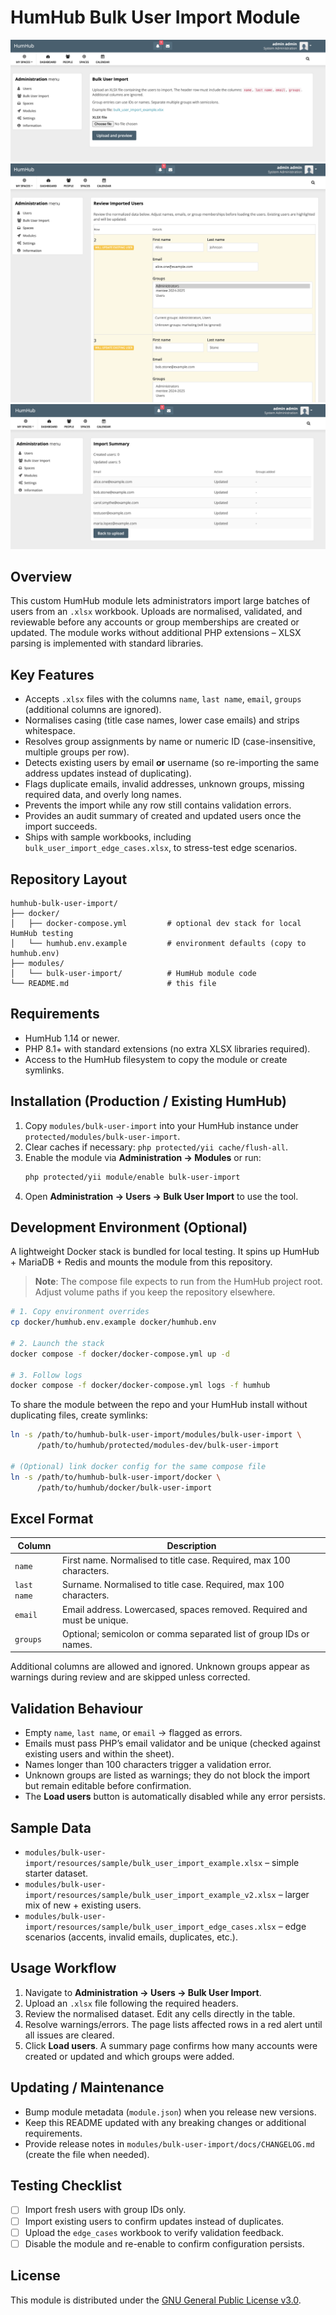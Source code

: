 # HumHub Bulk User Import Module

![Upload dialog](docs/screenshots/01-upload.png)
![Review table](docs/screenshots/02-review.png)
![Import summary](docs/screenshots/03-summary.png)

## Overview

This custom HumHub module lets administrators import large batches of users from an `.xlsx` workbook. Uploads are normalised, validated, and reviewable before any accounts or group memberships are created or updated. The module works without additional PHP extensions – XLSX parsing is implemented with standard libraries.

## Key Features

- Accepts `.xlsx` files with the columns `name`, `last name`, `email`, `groups` (additional columns are ignored).
- Normalises casing (title case names, lower case emails) and strips whitespace.
- Resolves group assignments by name or numeric ID (case-insensitive, multiple groups per row).
- Detects existing users by email **or** username (so re-importing the same address updates instead of duplicating).
- Flags duplicate emails, invalid addresses, unknown groups, missing required data, and overly long names.
- Prevents the import while any row still contains validation errors.
- Provides an audit summary of created and updated users once the import succeeds.
- Ships with sample workbooks, including `bulk_user_import_edge_cases.xlsx`, to stress-test edge scenarios.

## Repository Layout

```
humhub-bulk-user-import/
├── docker/
│   ├── docker-compose.yml         # optional dev stack for local HumHub testing
│   └── humhub.env.example         # environment defaults (copy to humhub.env)
├── modules/
│   └── bulk-user-import/          # HumHub module code
└── README.md                      # this file
```

## Requirements

- HumHub 1.14 or newer.
- PHP 8.1+ with standard extensions (no extra XLSX libraries required).
- Access to the HumHub filesystem to copy the module or create symlinks.

## Installation (Production / Existing HumHub)

1. Copy `modules/bulk-user-import` into your HumHub instance under `protected/modules/bulk-user-import`.
2. Clear caches if necessary: `php protected/yii cache/flush-all`.
3. Enable the module via **Administration → Modules** or run:
   ```bash
   php protected/yii module/enable bulk-user-import
   ```
4. Open **Administration → Users → Bulk User Import** to use the tool.

## Development Environment (Optional)

A lightweight Docker stack is bundled for local testing. It spins up HumHub + MariaDB + Redis and mounts the module from this repository.

> **Note**: The compose file expects to run from the HumHub project root. Adjust volume paths if you keep the repository elsewhere.

```bash
# 1. Copy environment overrides
cp docker/humhub.env.example docker/humhub.env

# 2. Launch the stack
docker compose -f docker/docker-compose.yml up -d

# 3. Follow logs
docker compose -f docker/docker-compose.yml logs -f humhub
```

To share the module between the repo and your HumHub install without duplicating files, create symlinks:

```bash
ln -s /path/to/humhub-bulk-user-import/modules/bulk-user-import \
      /path/to/humhub/protected/modules-dev/bulk-user-import

# (Optional) link docker config for the same compose file
ln -s /path/to/humhub-bulk-user-import/docker \
      /path/to/humhub/docker/bulk-user-import
```

## Excel Format

| Column       | Description                                                                 |
|--------------|-----------------------------------------------------------------------------|
| `name`       | First name. Normalised to title case. Required, max 100 characters.         |
| `last name`  | Surname. Normalised to title case. Required, max 100 characters.            |
| `email`      | Email address. Lowercased, spaces removed. Required and must be unique.     |
| `groups`     | Optional; semicolon or comma separated list of group IDs or names.          |

Additional columns are allowed and ignored. Unknown groups appear as warnings during review and are skipped unless corrected.

## Validation Behaviour

- Empty `name`, `last name`, or `email` → flagged as errors.
- Emails must pass PHP’s email validator and be unique (checked against existing users and within the sheet).
- Names longer than 100 characters trigger a validation error.
- Unknown groups are listed as warnings; they do not block the import but remain editable before confirmation.
- The **Load users** button is automatically disabled while any error persists.

## Sample Data

- `modules/bulk-user-import/resources/sample/bulk_user_import_example.xlsx` – simple starter dataset.
- `modules/bulk-user-import/resources/sample/bulk_user_import_example_v2.xlsx` – larger mix of new + existing users.
- `modules/bulk-user-import/resources/sample/bulk_user_import_edge_cases.xlsx` – edge scenarios (accents, invalid emails, duplicates, etc.).

## Usage Workflow

1. Navigate to **Administration → Users → Bulk User Import**.
2. Upload an `.xlsx` file following the required headers.
3. Review the normalised dataset. Edit any cells directly in the table.
4. Resolve warnings/errors. The page lists affected rows in a red alert until all issues are cleared.
5. Click **Load users**. A summary page confirms how many accounts were created or updated and which groups were added.

## Updating / Maintenance

- Bump module metadata (`module.json`) when you release new versions.
- Keep this README updated with any breaking changes or additional requirements.
- Provide release notes in `modules/bulk-user-import/docs/CHANGELOG.md` (create the file when needed).

## Testing Checklist

- [ ] Import fresh users with group IDs only.
- [ ] Import existing users to confirm updates instead of duplicates.
- [ ] Upload the `edge_cases` workbook to verify validation feedback.
- [ ] Disable the module and re-enable to confirm configuration persists.

## License

This module is distributed under the [GNU General Public License v3.0](LICENSE).

